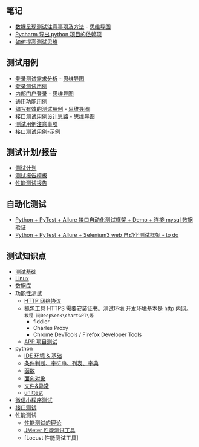 ## 笔记

- [数据呈现测试注意事项及方法](./Resource/数据呈现测试方法.jpg) - [思维导图](./Resource/数据呈现测试注意事项及方法.xmind)
- [Pycharm 导出 python 项目的依赖项](./笔记/Pycharm导出python项目的依赖项.md)
- [如何提高测试思维](./Resource/如何提高测试思维.jpg)

## 测试用例

- [登录测试需求分析](./Resource/账号登录.png) - [思维导图](./Resource/账号登录.xmind)
- [登录测试用例](./Resource/登录测试用例.xlsx)
- [内部门户登录](./Resource/内部门户登录.jpg) - [思维导图](./Resource/内部门户登录测试用例.xmind)
- [通用功能用例](./Resource/通用功能用例.xlsx)
- [编写有效的测试用例](./Resource/编写有效的测试用例.jpg) - [思维导图](./Resource/编写有效的测试用例.xmind)
- [接口测试用例设计思路](./Resource/接口测试用例设计思路.jpg) - [思维导图](./Resource/接口测试用例设计思路.xmind)
- [测试用例注意事项](./笔记/测试用例注意事项.md)
- [接口测试用例-示例](./Resource/接口测试用例-示例.xlsx)

## 测试计划/报告

- [测试计划](./Resource/系统测试计划.docx)
- [测试报告模板](./Resource/测试报告.doc)
- [性能测试报告](./Resource/性能测试报告.doc)

## 自动化测试

- [Python + PyTest + Allure 接口自动化测试框架 + Demo + 连接 mysql 数据验证](https://github.com/DaisyXuYanRu/system_api_autotest)
- [Python + PyTest + Allure + Selenium3 web 自动化测试框架 - to do](https://github.com/DaisyXuYanRu/system_autotest)

## 测试知识点

- [测试基础](./笔记/测试基础.md)
- [Linux](./笔记/Linux.md)
- [数据库](./笔记/数据库.md)
- [功能性测试](./笔记/功能性测试.md)
  - [HTTP 网络协议](./笔记/HTTP网络协议.md)
  - 抓包工具 HTTPS 需要安装证书。测试环境 开发环境基本是 http 内网。 `教程 问DeepSeek\chartGPT\等`
    - fiddler
    - Charles Proxy
    - ​Chrome DevTools / Firefox Developer Tools
  - [APP 项目测试](./笔记/APP项目测试.md)
- python
  - [IDE 环境 & 基础](./笔记/Python/IDE环境&基础.md)
  - [条件判断、字符串、列表、字典](./笔记/Python/条件判断-字符串-列表-字典.md)
  - [函数](./笔记/Python/函数.md)
  - [面向对象](./笔记/Python/面向对象.md)
  - [文件&异常](./笔记/Python/文件-异常.md)
  - [unittest](./笔记/Python/unittest.md)
- [微信小程序测试](./笔记/微信小程序测试.md)
- [接口测试](./笔记/接口测试.md)
- 性能测试
  - [性能测试的理论](./笔记/性能测试/性能测试的理论.md)
  - [JMeter 性能测试工具](./笔记/性能测试/JMeter.md)
  - [Locust 性能测试工具]
